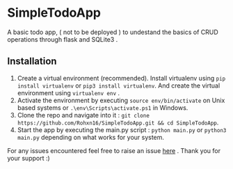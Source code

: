 # SimpleTodoApp
A basic todo app,  ( not to be deployed ) to undestand the basics of CRUD operations through flask and SQLite3 .

## Installation
1. Create a virtual environment (recommended). Install virtualenv using `pip install virtualenv` or `pip3 install virtualenv`. And create the virtual environment using `virtualenv env` .
2. Activate the environment by executing `source env/bin/activate` on Unix based systems or `.\env\Scripts\activate.ps1` in Windows.
3. Clone the repo and navigate into it : `git clone https://github.com/Rohxn16/SimpleTodoApp.git && cd SimpleTodoApp`.
4. Start the app by executing the main.py script : `python main.py` or `python3 main.py` depending on what works for your system.

For any issues encountered feel free to raise an issue [here](https://github.com/Rohxn16/SimpleTodoApp/issues) . Thank you for your support :)
